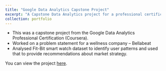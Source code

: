 ```yaml
---
title: "Google Data Analytics Capstone Project"
excerpt: "A Capstone Data Analytics project for a professional certification from Google."
collection: portfolio
---
```


- This was a capstone project from the Google Data Analytics Professional Certification (Coursera).
- Worked on a problem statement for a wellness company – Bellabeat
- Analysed Fit-Bit smart watch dataset to identify user patterns and used that to provide recommendations about market strategy.

You can view the project [here](https://www.kaggle.com/sakshisabnani/google-data-analytics-capstone-bellabeat/notebook).


